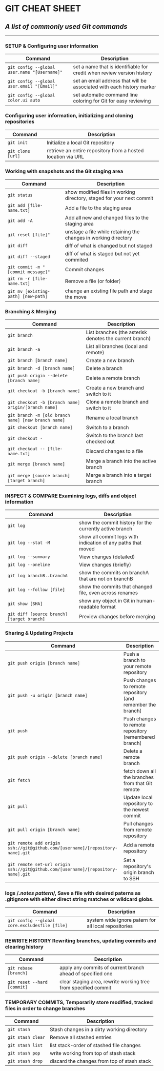# GIT CHEAT SHEET

## _A list of commonly used Git commands_

---

### SETUP & Configuring user information

| Command                                      | Description                                                            |
| -------------------------------------------- | ---------------------------------------------------------------------- |
| `git config --global user.name "[Username]"` | set a name that is identifiable for credit when review version history |
| `git config --global user.email "[Email]"`   | set an email address that will be associated with each history marker  |
| `git config --global color.ui auto`          | set automatic command line coloring for Git for easy reviewing         |

### Configuring user information, initializing and cloning repositories

| Command           | Description                                                  |
| ----------------- | ------------------------------------------------------------ |
| `git init`        | Initialize a local Git repository                            |
| `git clone [url]` | retrieve an entire repository from a hosted location via URL |

### Working with snapshots and the Git staging area

| Command                             | Description                                                           |
| ----------------------------------- | --------------------------------------------------------------------- |
| `git status`                        | show modified files in working directory, staged for your next commit |
| `git add [file-name.txt]`           | Add a file to the staging area                                        |
| `git add -A`                        | Add all new and changed files to the staging area                     |
| `git reset [file]"`                 | unstage a file while retaining the changes in working directory       |
| `git diff`                          | diff of what is changed but not staged                                |
| `git diff --staged`                 | diff of what is staged but not yet commited                           |
| `git commit -m "[commit message]"`  | Commit changes                                                        |
| `git rm -r [file-name.txt]`         | Remove a file (or folder)                                             |
| `git mv [existing-path] [new-path]` | change an existing file path and stage the move                       |

### Branching & Merging

| Command                                              | Description                                             |
| ---------------------------------------------------- | ------------------------------------------------------- |
| `git branch`                                         | List branches (the asterisk denotes the current branch) |
| `git branch -a`                                      | List all branches (local and remote)                    |
| `git branch [branch name]`                           | Create a new branch                                     |
| `git branch -d [branch name]`                        | Delete a branch                                         |
| `git push origin --delete [branch name]`             | Delete a remote branch                                  |
| `git checkout -b [branch name]`                      | Create a new branch and switch to it                    |
| `git checkout -b [branch name] origin/[branch name]` | Clone a remote branch and switch to it                  |
| `git branch -m [old branch name] [new branch name]`  | Rename a local branch                                   |
| `git checkout [branch name]`                         | Switch to a branch                                      |
| `git checkout -`                                     | Switch to the branch last checked out                   |
| `git checkout -- [file-name.txt]`                    | Discard changes to a file                               |
| `git merge [branch name]`                            | Merge a branch into the active branch                   |
| `git merge [source branch] [target branch]`          | Merge a branch into a target branch                     |

### INSPECT & COMPARE Examining logs, diffs and object information

| Command                                    | Description                                                  |
| ------------------------------------------ | ------------------------------------------------------------ |
| `git log`                                  | show the commit history for the currently active branch      |
| `git log --stat -M`                        | show all commit logs with indication of any paths that moved |
| `git log --summary`                        | View changes (detailed)                                      |
| `git log --oneline`                        | View changes (briefly)                                       |
| `git log branchB..branchA`                 | show the commits on branchA that are not on branchB          |
| `git log --follow [file]`                  | show the commits that changed file, even across renames      |
| `git show [SHA]`                           | show any object in Git in human-readable format              |
| `git diff [source branch] [target branch]` | Preview changes before merging                               |

### Sharing & Updating Projects

| Command                                                                           | Description                                                 |
| --------------------------------------------------------------------------------- | ----------------------------------------------------------- |
| `git push origin [branch name]`                                                   | Push a branch to your remote repository                     |
| `git push -u origin [branch name]`                                                | Push changes to remote repository (and remember the branch) |
| `git push`                                                                        | Push changes to remote repository (remembered branch)       |
| `git push origin --delete [branch name]`                                          | Delete a remote branch                                      |
| `git fetch`                                                                       | fetch down all the branches from that Git remote            |
| `git pull`                                                                        | Update local repository to the newest commit                |
| `git pull origin [branch name]`                                                   | Pull changes from remote repository                         |
| `git remote add origin ssh://git@github.com/[username]/[repository-name].git`     | Add a remote repository                                     |
| `git remote set-url origin ssh://git@github.com/[username]/[repository-name].git` | Set a repository's origin branch to SSH                     |

### logs /_.notes pattern_/, Save a file with desired paterns as .gitignore with either direct string matches or wildcard globs.

| Command                                        | Description                                          |
| ---------------------------------------------- | ---------------------------------------------------- |
| `git config --global core.excludesfile [file]` | system wide ignore patern for all local repositories |

### REWRITE HISTORY Rewriting branches, updating commits and clearing history

| Command                     | Description                                                    |
| --------------------------- | -------------------------------------------------------------- |
| `git rebase [branch]`       | apply any commits of current branch ahead of specified one     |
| `git reset --hard [commit]` | clear staging area, rewrite working tree from specified commit |

### TEMPORARY COMMITS, Temporarily store modified, tracked files in order to change branches

| Command           | Description                                 |
| ----------------- | ------------------------------------------- |
| `git stash`       | Stash changes in a dirty working directory  |
| `git stash clear` | Remove all stashed entries                  |
| `git stash list`  | list stack-order of stashed file changes    |
| `git stash pop`   | write working from top of stash stack       |
| `git stash drop`  | discard the changes from top of stash stack |
